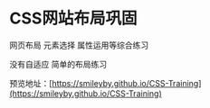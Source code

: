 CSS网站布局巩固
==============
网页布局 元素选择 属性运用等综合练习

没有自适应 简单的布局练习

预览地址：[https://smileyby.github.io/CSS-Training](https://smileyby.github.io/CSS-Training)